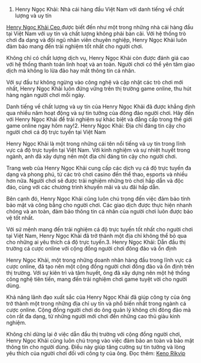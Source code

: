 1. Henry Ngọc Khải: Nhà cái hàng đầu Việt Nam với danh tiếng về chất lượng và uy tín

<a href="https://rikvip.insure/henry-ngoc-khai/">Henry Ngọc Khải Ceo </a> được biết đến như một trong những nhà cái hàng đầu tại Việt Nam với uy tín và chất lượng không phải bàn cãi. Với hệ thống trò chơi đa dạng và đội ngũ nhân viên chuyên nghiệp, Henry Ngọc Khải luôn đảm bảo mang đến trải nghiệm tốt nhất cho người chơi.

Không chỉ có chất lượng dịch vụ, Henry Ngọc Khải còn được đánh giá cao với hệ thống thanh toán linh hoạt và an toàn. Người chơi có thể yên tâm giao dịch mà không lo lừa đảo hay mất thông tin cá nhân.

Với sự đầu tư không ngừng vào công nghệ và cập nhật các trò chơi mới nhất, Henry Ngọc Khải luôn đứng vững trên thị trường game online, thu hút hàng ngàn người chơi mỗi ngày.

Danh tiếng về chất lượng và uy tín của Henry Ngọc Khải đã được khẳng định qua nhiều năm hoạt động và sự tin tưởng của đông đảo người chơi. Hãy đến với Henry Ngọc Khải để trải nghiệm sự khác biệt và đẳng cấp trong thế giới game online ngay hôm nay!2. Henry Ngọc Khải: Địa chỉ đáng tin cậy cho người chơi cá độ trực tuyến tại Việt Nam

Henry Ngọc Khải là một trong những cái tên nổi tiếng và uy tín trong lĩnh vực cá độ trực tuyến tại Việt Nam. Với kinh nghiệm và sự nhiệt huyết trong ngành, anh đã xây dựng nên một địa chỉ đáng tin cậy cho người chơi.

Trang web của Henry Ngọc Khải cung cấp các dịch vụ cá độ trực tuyến đa dạng và phong phú, từ các trò chơi casino đến thể thao, esports và nhiều hơn nữa. Người chơi sẽ được trải nghiệm những trò chơi hấp dẫn và độc đáo, cùng với các chương trình khuyến mãi và ưu đãi hấp dẫn.

Bên cạnh đó, Henry Ngọc Khải cũng luôn chú trọng đến việc đảm bảo tính bảo mật và công bằng cho người chơi. Các giao dịch được thực hiện nhanh chóng và an toàn, đảm bảo thông tin cá nhân của người chơi luôn được bảo vệ tốt nhất.

Với sứ mệnh mang đến trải nghiệm cá độ trực tuyến tốt nhất cho người chơi tại Việt Nam, Henry Ngọc Khải đã trở thành một địa chỉ không thể bỏ qua cho những ai yêu thích cá độ trực tuyến.3. Henry Ngọc Khải: Dẫn đầu thị trường cá cược online với cộng đồng người chơi đông đảo và ổn định

Henry Ngọc Khải, một trong những doanh nhân hàng đầu trong lĩnh vực cá cược online, đã tạo nên một cộng đồng người chơi đông đảo và ổn định trên thị trường. Với sự kiên trì và tâm huyết, ông đã xây dựng nên một hệ thống công nghệ tiên tiến, mang đến trải nghiệm chơi game tuyệt vời cho người dùng.

Khả năng lãnh đạo xuất sắc của Henry Ngọc Khải đã giúp công ty của ông trở thành một trong những địa chỉ uy tín và phổ biến nhất trong ngành cá cược online. Cộng đồng người chơi do ông quản lý không chỉ đông đảo mà còn rất đa dạng, từ những người mới chơi đến những cao thủ giàu kinh nghiệm.

Không chỉ dừng lại ở việc dẫn đầu thị trường với cộng đồng người chơi, Henry Ngọc Khải cũng luôn chú trọng vào việc đảm bảo an toàn và bảo mật thông tin cho người dùng. Điều này giúp tăng cường sự tin tưởng và lòng yêu thích của người chơi đối với công ty của ông.
Đọc thêm: <a href="https://rikvip.insure/keno-rikvip/ "> Keno Rikvip</a>
